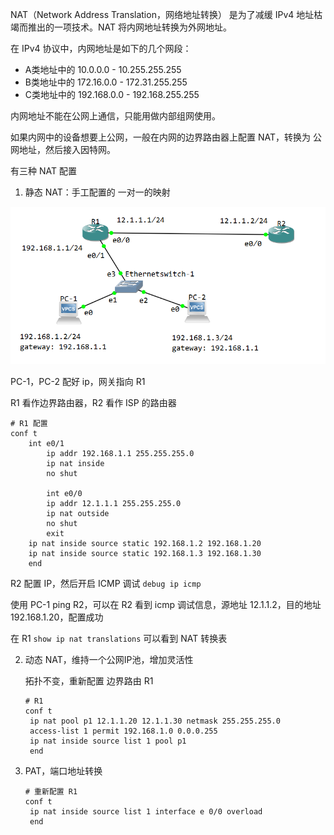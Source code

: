 NAT（Network Address Translation，网络地址转换） 是为了减缓 IPv4 地址枯竭而推出的一项技术。NAT 将内网地址转换为外网地址。

在 IPv4 协议中，内网地址是如下的几个网段：

- A类地址中的 10.0.0.0 - 10.255.255.255
- B类地址中的 172.16.0.0 - 172.31.255.255
- C类地址中的 192.168.0.0 - 192.168.255.255

内网地址不能在公网上通信，只能用做内部组网使用。

如果内网中的设备想要上公网，一般在内网的边界路由器上配置 NAT，转换为 公网地址，然后接入因特网。

有三种 NAT 配置

1. 静态 NAT：手工配置的 一对一的映射

![1537595979316](README.assets/1537595979316.png)

PC-1，PC-2 配好 ip，网关指向 R1

R1 看作边界路由器，R2 看作 ISP 的路由器

```shell
# R1 配置
conf t
	int e0/1
		ip addr 192.168.1.1 255.255.255.0
		ip nat inside
		no shut
		
		int e0/0
		ip addr 12.1.1.1 255.255.255.0
		ip nat outside
		no shut
		exit
	ip nat inside source static 192.168.1.2 192.168.1.20
	ip nat inside source static 192.168.1.3 192.168.1.30
	end

```

R2 配置 IP，然后开启 ICMP 调试 `debug ip icmp` 

使用 PC-1 ping R2，可以在 R2 看到 icmp 调试信息，源地址 12.1.1.2，目的地址 192.168.1.20，配置成功

在 R1 `show ip nat translations` 可以看到 NAT 转换表



2. 动态 NAT，维持一个公网IP池，增加灵活性

   拓扑不变，重新配置 边界路由 R1

   ```shell
   # R1
   conf t
   	ip nat pool p1 12.1.1.20 12.1.1.30 netmask 255.255.255.0
   	access-list 1 permit 192.168.1.0 0.0.0.255
   	ip nat inside source list 1 pool p1
   	end
   
   ```

3. PAT，端口地址转换

   ```shell
   # 重新配置 R1
   conf t
   	ip nat inside source list 1 interface e 0/0 overload
   	end
   
   ```






